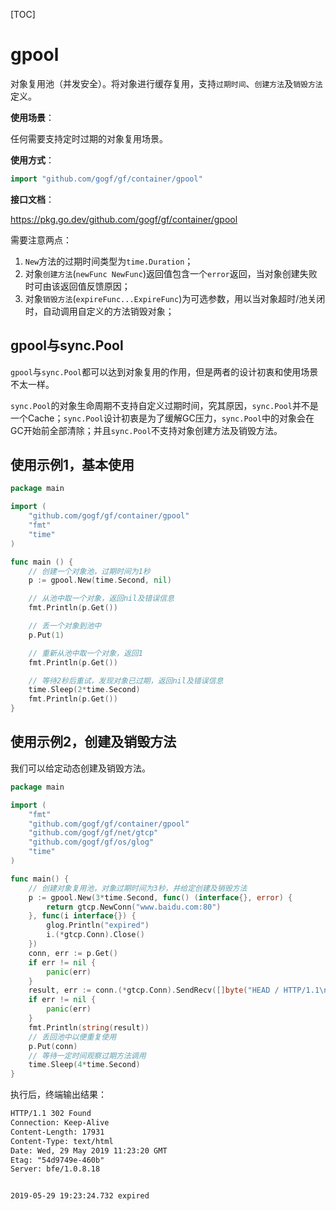 [TOC]

# gpool

对象复用池（并发安全）。将对象进行缓存复用，支持`过期时间`、`创建方法`及`销毁方法`定义。


**使用场景**：

任何需要支持定时过期的对象复用场景。

**使用方式**：
```go
import "github.com/gogf/gf/container/gpool"
```

**接口文档**：

https://pkg.go.dev/github.com/gogf/gf/container/gpool

需要注意两点：
1. `New`方法的过期时间类型为`time.Duration`；
1. 对象`创建方法`(`newFunc NewFunc`)返回值包含一个`error`返回，当对象创建失败时可由该返回值反馈原因；
1. 对象`销毁方法`(`expireFunc...ExpireFunc`)为可选参数，用以当对象超时/池关闭时，自动调用自定义的方法销毁对象；

## gpool与sync.Pool

`gpool`与`sync.Pool`都可以达到对象复用的作用，但是两者的设计初衷和使用场景不太一样。

`sync.Pool`的对象生命周期不支持自定义过期时间，究其原因，`sync.Pool`并不是一个Cache；`sync.Pool`设计初衷是为了缓解GC压力，`sync.Pool`中的对象会在GC开始前全部清除；并且`sync.Pool`不支持对象创建方法及销毁方法。

## 使用示例1，基本使用

```go
package main

import (
    "github.com/gogf/gf/container/gpool"
    "fmt"
    "time"
)

func main () {
    // 创建一个对象池，过期时间为1秒
    p := gpool.New(time.Second, nil)

    // 从池中取一个对象，返回nil及错误信息
    fmt.Println(p.Get())

    // 丢一个对象到池中
    p.Put(1)

    // 重新从池中取一个对象，返回1
    fmt.Println(p.Get())

    // 等待2秒后重试，发现对象已过期，返回nil及错误信息
    time.Sleep(2*time.Second)
    fmt.Println(p.Get())
}
```

## 使用示例2，创建及销毁方法

我们可以给定动态创建及销毁方法。

```go
package main

import (
	"fmt"
	"github.com/gogf/gf/container/gpool"
	"github.com/gogf/gf/net/gtcp"
	"github.com/gogf/gf/os/glog"
	"time"
)

func main() {
	// 创建对象复用池，对象过期时间为3秒，并给定创建及销毁方法
	p := gpool.New(3*time.Second, func() (interface{}, error) {
		return gtcp.NewConn("www.baidu.com:80")
	}, func(i interface{}) {
		glog.Println("expired")
		i.(*gtcp.Conn).Close()
	})
	conn, err := p.Get()
	if err != nil {
		panic(err)
	}
	result, err := conn.(*gtcp.Conn).SendRecv([]byte("HEAD / HTTP/1.1\n\n"), -1)
	if err != nil {
		panic(err)
	}
	fmt.Println(string(result))
	// 丢回池中以便重复使用
	p.Put(conn)
	// 等待一定时间观察过期方法调用
	time.Sleep(4*time.Second)
}
```
执行后，终端输出结果：
```html
HTTP/1.1 302 Found
Connection: Keep-Alive
Content-Length: 17931
Content-Type: text/html
Date: Wed, 29 May 2019 11:23:20 GMT
Etag: "54d9749e-460b"
Server: bfe/1.0.8.18


2019-05-29 19:23:24.732 expired
```




